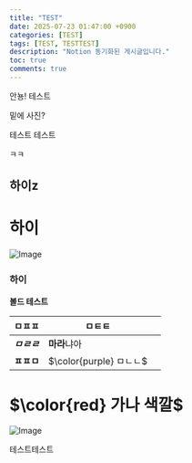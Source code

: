 ```yaml
---
title: "TEST"
date: 2025-07-23 01:47:00 +0900
categories: [TEST]
tags: [TEST, TESTTEST]
description: "Notion 동기화된 게시글입니다."
toc: true
comments: true
---
```


안뇽! 테스트

밑에 사진?

테스트 테스트 

ㅋㅋ

## 하이z

# 하이

![Image](https://prod-files-secure.s3.us-west-2.amazonaws.com/e6db513d-ec54-40ff-aa74-2487b0bcfe15/d2603aae-bd01-410f-81bd-723443bee6db/%E1%84%89%E1%85%B3%E1%84%8F%E1%85%B3%E1%84%85%E1%85%B5%E1%86%AB%E1%84%89%E1%85%A3%E1%86%BA_2025-03-16_21.31.54.png?X-Amz-Algorithm=AWS4-HMAC-SHA256&X-Amz-Content-Sha256=UNSIGNED-PAYLOAD&X-Amz-Credential=ASIAZI2LB4665BRYGLY7%2F20250725%2Fus-west-2%2Fs3%2Faws4_request&X-Amz-Date=20250725T064406Z&X-Amz-Expires=3600&X-Amz-Security-Token=IQoJb3JpZ2luX2VjEBYaCXVzLXdlc3QtMiJGMEQCIFaY85L55%2FSuiCjN4VV7dImM9R%2F2mVsC0gz3qx9ARORrAiAh5JqdN1N01kFiZ4RCYLwbTG3N9npftgeVNv%2Bp%2FEDBcCr%2FAwg%2FEAAaDDYzNzQyMzE4MzgwNSIMtkgBejifaUZexxcEKtwDsCKUTS1WRghpg81BJ0rf0cwMC9nmfSMq6w3v2OsVJaXBgdl0j3K7ka4RHhUS4iHIfG4iRKR7RK9EaZ7kTluh6Z%2FWP5VjGW3IVZoFsfiUJ0AXoxQsDjz6pM%2FFLtb1omQFxW6Pv23ljCOZrSJaA9EkFJiWp8boHNdMyWoLDQZsmeYvSQcO0nwN4YA7FpPRBGPMVy88OwjTzeWMZDnorEuo1FM85EMMT6tHtnaUhhR%2FsTl93itowAiIrfTPkgVJPtiVbU8009J7IzdyOli97MxuNrcMGEWKgaFVGqQk5O3Qhm8fOHaUNg0OtE%2B4tIWil1SD3Qr9ZxylMTQawD%2BM2Bf1G0daNhT%2BOQBL1A6BtMIEBK6R2vyBgsYA1gvwMdMx5LlRramUiBziHqyJK9f%2F%2BlJiT2eQ8BVPfdSsaoOfC2FgpagNFCdDsMIHgde0guyHZ%2Ft6OuDpZPXr61h9tMnD7SDa7Esz%2FGpjJPTTfNRH8mnuwkh2rAVr2JHPpmqBYx8Ro2kqp%2FNg4dUK6z407vdlEpYHOApwuVIzj8WvG6ilAyI6%2B1D9tX5TdGSPQU0uT5xQlnKV5V74d%2BtJXupjON2d9IEPr4w6FcDl590V16iIV2HEZrCSSUVrIHZNVwRjfd0wi8KMxAY6pgEjzIOaJF9DmlYN2JHEs89SgzDFuRPO9OOFC0zKonwjrDL9g7REZbDB23SZglkT8oJZ6gBly7Db8vCtC32BCpnUTWnytbmcha91X9dxCrXmPkbFf4DT5ogQucAgUjn84JOKQtsBhLvvrqnrXqiyPXEiVv0CwmSkuMftUFRrZCOOmBMXdE3pkc3Oez97Yq9fHw9zluXsaAWbIV0tkJJJglZagLZUIvLr&X-Amz-Signature=749654a5ad090947650fb51f9c2e2ed2e5c92e167bc8cf3dc3eb50f87eb520e0&X-Amz-SignedHeaders=host&x-amz-checksum-mode=ENABLED&x-id=GetObject)

### 하이

**볼드 테스트**

| ㅁㅍㅍ | ㅁㅌㅌ |   |
| --- | --- | --- |
| ***ㅁㄹㄹ*** | **마라**냐아 |   |
| **ㅍㅍㅁ** | <span>$\color{purple} ㅁㄴㄴ$</span> |   |

# <span>$\color{red} 가나 색깔$</span>

![Image](https://prod-files-secure.s3.us-west-2.amazonaws.com/e6db513d-ec54-40ff-aa74-2487b0bcfe15/e3c80383-cacd-417b-9b44-5d63ef4f796c/%E1%84%89%E1%85%B3%E1%84%8F%E1%85%B3%E1%84%85%E1%85%B5%E1%86%AB%E1%84%89%E1%85%A3%E1%86%BA_2025-03-10_21.58.46.png?X-Amz-Algorithm=AWS4-HMAC-SHA256&X-Amz-Content-Sha256=UNSIGNED-PAYLOAD&X-Amz-Credential=ASIAZI2LB4665BRYGLY7%2F20250725%2Fus-west-2%2Fs3%2Faws4_request&X-Amz-Date=20250725T064406Z&X-Amz-Expires=3600&X-Amz-Security-Token=IQoJb3JpZ2luX2VjEBYaCXVzLXdlc3QtMiJGMEQCIFaY85L55%2FSuiCjN4VV7dImM9R%2F2mVsC0gz3qx9ARORrAiAh5JqdN1N01kFiZ4RCYLwbTG3N9npftgeVNv%2Bp%2FEDBcCr%2FAwg%2FEAAaDDYzNzQyMzE4MzgwNSIMtkgBejifaUZexxcEKtwDsCKUTS1WRghpg81BJ0rf0cwMC9nmfSMq6w3v2OsVJaXBgdl0j3K7ka4RHhUS4iHIfG4iRKR7RK9EaZ7kTluh6Z%2FWP5VjGW3IVZoFsfiUJ0AXoxQsDjz6pM%2FFLtb1omQFxW6Pv23ljCOZrSJaA9EkFJiWp8boHNdMyWoLDQZsmeYvSQcO0nwN4YA7FpPRBGPMVy88OwjTzeWMZDnorEuo1FM85EMMT6tHtnaUhhR%2FsTl93itowAiIrfTPkgVJPtiVbU8009J7IzdyOli97MxuNrcMGEWKgaFVGqQk5O3Qhm8fOHaUNg0OtE%2B4tIWil1SD3Qr9ZxylMTQawD%2BM2Bf1G0daNhT%2BOQBL1A6BtMIEBK6R2vyBgsYA1gvwMdMx5LlRramUiBziHqyJK9f%2F%2BlJiT2eQ8BVPfdSsaoOfC2FgpagNFCdDsMIHgde0guyHZ%2Ft6OuDpZPXr61h9tMnD7SDa7Esz%2FGpjJPTTfNRH8mnuwkh2rAVr2JHPpmqBYx8Ro2kqp%2FNg4dUK6z407vdlEpYHOApwuVIzj8WvG6ilAyI6%2B1D9tX5TdGSPQU0uT5xQlnKV5V74d%2BtJXupjON2d9IEPr4w6FcDl590V16iIV2HEZrCSSUVrIHZNVwRjfd0wi8KMxAY6pgEjzIOaJF9DmlYN2JHEs89SgzDFuRPO9OOFC0zKonwjrDL9g7REZbDB23SZglkT8oJZ6gBly7Db8vCtC32BCpnUTWnytbmcha91X9dxCrXmPkbFf4DT5ogQucAgUjn84JOKQtsBhLvvrqnrXqiyPXEiVv0CwmSkuMftUFRrZCOOmBMXdE3pkc3Oez97Yq9fHw9zluXsaAWbIV0tkJJJglZagLZUIvLr&X-Amz-Signature=64de0ca64cdf61f7924a20a311751ec62a52831f69db8ccecb34bf8fddddf4bf&X-Amz-SignedHeaders=host&x-amz-checksum-mode=ENABLED&x-id=GetObject)

테스트테스트


